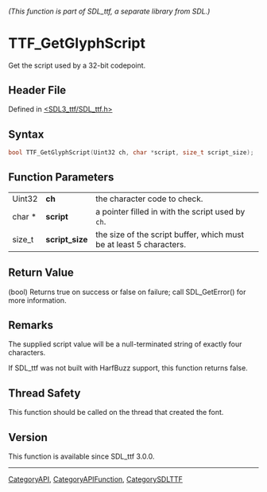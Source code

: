 ###### (This function is part of SDL_ttf, a separate library from SDL.)
# TTF_GetGlyphScript

Get the script used by a 32-bit codepoint.

## Header File

Defined in [<SDL3_ttf/SDL_ttf.h>](https://github.com/libsdl-org/SDL_ttf/blob/main/include/SDL3_ttf/SDL_ttf.h)

## Syntax

```c
bool TTF_GetGlyphScript(Uint32 ch, char *script, size_t script_size);
```

## Function Parameters

|        |                 |                                                                     |
| ------ | --------------- | ------------------------------------------------------------------- |
| Uint32 | **ch**          | the character code to check.                                        |
| char * | **script**      | a pointer filled in with the script used by `ch`.                   |
| size_t | **script_size** | the size of the script buffer, which must be at least 5 characters. |

## Return Value

(bool) Returns true on success or false on failure; call SDL_GetError() for
more information.

## Remarks

The supplied script value will be a null-terminated string of exactly four
characters.

If SDL_ttf was not built with HarfBuzz support, this function returns
false.

## Thread Safety

This function should be called on the thread that created the font.

## Version

This function is available since SDL_ttf 3.0.0.

----
[CategoryAPI](CategoryAPI), [CategoryAPIFunction](CategoryAPIFunction), [CategorySDLTTF](CategorySDLTTF)

